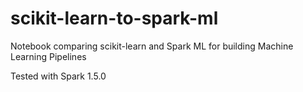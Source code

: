 # scikit-learn-to-spark-ml
Notebook comparing scikit-learn and Spark ML for building Machine Learning Pipelines

Tested with Spark 1.5.0
